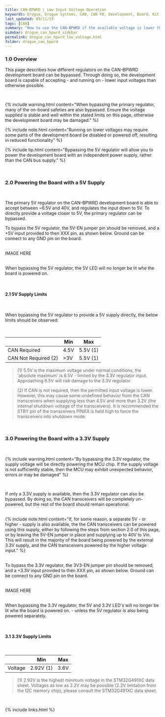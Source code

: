 ```yaml
---
title: CAN-BPWRD | Low Input Voltage Operation
keywords: Drogue, Drogue Systems, CAN, CAN FD, Development, Board, Kit, Devlopment Board, Dev Board
last_updated: 09/11/23
tags: [CAN]
summary: "How to use the CAN-BPWRD if the available voltage is lower than required for the Vin pins"
sidebar: drogue_can_bpwrd_sidebar
permalink: drogue_can_bpwrd_low_voltage.html
folder: drogue_can_bpwrd
---
```


### 1.0 Overview

This page describes how different regulators on the CAN-BPWRD development board can be bypassed. Through doing so, the development board is capable of accepting - and running on - lower input voltages than otherwise possible.

<div><br></div>

{% include warning.html content="When bypassing the primary regulator, many of the on-board safeties are also bypassed. Ensure the voltage supplied is stable and well within the stated limits on this page, otherwise the development board may be damaged." %}

{% include note.html content="Running on lower voltages may require some parts of the development board be disabled or powered off, resulting in reduced functionality" %}

{% include tip.html content="Bypassing the 5V regulator will allow you to power the development board with an independent power supply, rather than the CAN bus supply." %}

<div><br></div>


### 2.0 Powering the Board with a 5V Supply

<div><br></div>

The primary 5V regulator on the CAN-BPWRD development board is able to accept between ~6.5V and 40V, and regulates the input down to 5V. To directly provide a voltage closer to 5V, the primary regulator can be bypassed.

To bypass the 5V regulator, the 5V-EN jumper pin should be removed, and a +5V input provided to then XXX pin, as shown below. Ground can be connect to any GND pin on the board.

<div><br></div>
IMAGE HERE
<div><br></div>

When bypassing the 5V regulator, the 5V LED will no longer be lit whe the board is powered on.

<div><br></div>



#### 2.1 5V Supply Limits

<div><br></div>

When bypassing the 5V regulator to provide a 5V supply directly, the below limits should be observed:

<div><br></div>

|  | Min | Max |
|-------|--------|---------|
| CAN Required | 4.5V | 5.5V (1) |
| CAN Not Required (2) | >3V | 5.5V (1) |

> (1) 5.5V is the maximum voltage under normal conditions, the 'absolute maximum' is 6.5V - limited by the 3.3V regulator input. Approaching 6.5V will risk damage to the 3.3V regulator.

> (2) If CAN is not required, then the permitted input voltage is lower. However, this may cause some undefined behavior from the CAN transceivers when supplying less than 4.5V and more than 3.2V (the internal shutdown voltage of the transceivers). It is recommended the STBY pin of the transceivers PINXX is held high to force the transceivers into shutdown mode.


<div><br></div>




### 3.0 Powering the Board with a 3.3V Supply

<div><br></div>

{% include warning.html content="By bypassing the 3.3V regulator, the supply voltage will be directly powering the MCU chip. If the supply voltage is not sufficiently stable, then the MCU may exhibit unexpected behavior, errors or may be damaged" %}

<div><br></div>

If only a 3.3V supply is available, then the 3.3V regulator can also be bypassed. By doing so, the CAN transceivers will be completely un-powered, but the rest of the board should remain operational.

<div><br></div>
{% include note.html content="If, for some reason, a separate 5V - or higher - supply is also available, the the CAN transceivers can be powered using this supply, either by following the steps from section 2.0 of this page, or by leaving the 5V-EN jumper in place and supplying up to 40V to Vin. This will result in the majority of the board being powered by the external 3.3V supply, and the CAN transceivers powered by the higher voltage input." %}
<div><br></div>

To bypass the 3.3V regulator, the 3V3-EN jumper pin should be removed, and a +3.3V input provided to then XXX pin, as shown below. Ground can be connect to any GND pin on the board.

<div><br></div>
IMAGE HERE
<div><br></div>

When bypassing the 3.3V regulator, the 5V and 3.3V LED's will no longer be lit whe the board is powered on. - unless the 5V regulator is also being powered separately.

<div><br></div>


#### 3.1 3.3V Supply Limits

<div><br></div>

|  | Min | Max |
|-------|--------|---------|
| Voltage | 2.92V (1) | 3.6V |

> (1) 2.92V is the highest minimum voltage in the STM32G491XC data sheet. Voltages as low as 2.2V may be possible (2.2V limitation from the I2C memory chip), please consult the STM32G491XC data sheet.


<div><br></div>


{% include links.html %}
